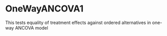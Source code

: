 # OneWayANCOVA1
 This tests equality of treatment effects against ordered alternatives in one-way ANCOVA model
